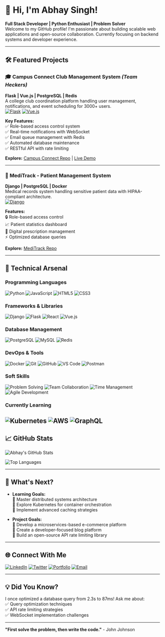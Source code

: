 # 👋 Hi, I'm Abhay Singh!

**Full Stack Developer | Python Enthusiast | Problem Solver**  
Welcome to my GitHub profile! I'm passionate about building scalable web applications and open-source collaboration. Currently focusing on backend systems and developer experience.

---

## 🛠️ Featured Projects

### 🎓 **Campus Connect Club Management System** *(Team Heckers)*  
**Flask | Vue.js | PostgreSQL | Redis**  
A college club coordination platform handling user management, notifications, and event scheduling for 3000+ users.  
[![Flask](https://img.shields.io/badge/Flask-2.3.3-%23000.svg?logo=flask)](https://flask.palletsprojects.com/)
[![Vue.js](https://img.shields.io/badge/Vue.js-3.3-%2342b883.svg?logo=vuedotjs)](https://vuejs.org/)

**Key Features:**  
✅ Role-based access control system  
✅ Real-time notifications with WebSocket  
✅ Email queue management with Redis  
✅ Automated database maintenance  
✅ RESTful API with rate limiting

**Explore:** [Campus Connect Repo](https://github.com/Asmodeus14/CampusConnect) | [Live Demo](#)

---

### 🏥 **MediTrack - Patient Management System**  
**Django | PostgreSQL | Docker**  
Medical records system handling sensitive patient data with HIPAA-compliant architecture.  
[![Django](https://img.shields.io/badge/Django-4.2-%23092E20.svg?logo=django)](https://www.djangoproject.com/)

**Features:**  
🔒 Role-based access control  
📈 Patient statistics dashboard  
📄 Digital prescription management  
⚡ Optimized database queries

**Explore:** [MediTrack Repo](https://github.com/Asmodeus14/MediTrack)

---

## 🧰 Technical Arsenal

### **Programming Languages**
![Python](https://img.shields.io/badge/-Python-3776AB?logo=python&logoColor=white)
![JavaScript](https://img.shields.io/badge/-JavaScript-F7DF1E?logo=javascript&logoColor=black)
![HTML5](https://img.shields.io/badge/-HTML5-E34F26?logo=html5&logoColor=white)
![CSS3](https://img.shields.io/badge/-CSS3-1572B6?logo=css3&logoColor=white)

### **Frameworks & Libraries**
![Django](https://img.shields.io/badge/-Django-092E20?logo=django&logoColor=white)
![Flask](https://img.shields.io/badge/-Flask-000000?logo=flask&logoColor=white)
![React](https://img.shields.io/badge/-React-61DAFB?logo=react&logoColor=black)
![Vue.js](https://img.shields.io/badge/-Vue.js-4FC08D?logo=vuedotjs&logoColor=white)

### **Database Management**
![PostgreSQL](https://img.shields.io/badge/-PostgreSQL-4169E1?logo=postgresql&logoColor=white)
![MySQL](https://img.shields.io/badge/-MySQL-4479A1?logo=mysql&logoColor=white)
![Redis](https://img.shields.io/badge/-Redis-DC382D?logo=redis&logoColor=white)

### **DevOps & Tools**
![Docker](https://img.shields.io/badge/-Docker-2496ED?logo=docker&logoColor=white)
![Git](https://img.shields.io/badge/-Git-F05032?logo=git&logoColor=white)
![GitHub](https://img.shields.io/badge/-GitHub-181717?logo=github&logoColor=white)
![VS Code](https://img.shields.io/badge/-VS%20Code-007ACC?logo=visual-studio-code&logoColor=white)
![Postman](https://img.shields.io/badge/-Postman-FF6C37?logo=postman&logoColor=white)

### **Soft Skills**
![Problem Solving](https://img.shields.io/badge/-Problem%20Solving-FFD700?logo=starship&logoColor=black)
![Team Collaboration](https://img.shields.io/badge/-Teamwork-2ECC71?logo=teamwork&logoColor=white)
![Time Management](https://img.shields.io/badge/-Time%20Management-9B59B6?logo=clockify&logoColor=white)
![Agile Development](https://img.shields.io/badge/-Agile-3498DB?logo=agile&logoColor=white)

### **Currently Learning**
![Kubernetes](https://img.shields.io/badge/-Kubernetes-326CE5?logo=kubernetes&logoColor=white)
![AWS](https://img.shields.io/badge/-AWS-232F3E?logo=amazon-aws&logoColor=white)
![GraphQL](https://img.shields.io/badge/-GraphQL-E10098?logo=graphql&logoColor=white)
---

## 📈 GitHub Stats

![Abhay's GitHub Stats](https://github-readme-stats.vercel.app/api?username=Asmodeus14&show_icons=true&theme=radical&count_private=true)

![Top Languages](https://github-readme-stats.vercel.app/api/top-langs/?username=Asmodeus14&layout=compact&theme=radical)

---

## 🚀 What's Next?

- **Learning Goals:**  
  🔸 Master distributed systems architecture  
  🔸 Explore Kubernetes for container orchestration  
  🔸 Implement advanced caching strategies

- **Project Goals:**  
  🚩 Develop a microservices-based e-commerce platform  
  🚩 Create a developer-focused blog platform  
  🚩 Build an open-source API rate limiting library

---

## 🌐 Connect With Me

[![LinkedIn](https://img.shields.io/badge/LinkedIn-0A66C2?logo=linkedin&logoColor=white)](https://www.linkedin.com/in/abhay-singh-323b21279/)
[![Twitter](https://img.shields.io/badge/Twitter-1DA1F2?logo=twitter&logoColor=white)](https://twitter.com/yourhandle)
[![Portfolio](https://img.shields.io/badge/Portfolio-4285F4?logo=google-chrome&logoColor=white)](https://abhaysingh.dev)
[![Email](https://img.shields.io/badge/Email-EA4335?logo=gmail&logoColor=white)](mailto:singhabhay3145@gmail.com)

---

## 💡 Did You Know?

I once optimized a database query from 2.3s to 87ms! Ask me about:  
✅ Query optimization techniques  
✅ API rate limiting strategies  
✅ WebSocket implementation challenges

---

**"First solve the problem, then write the code."** - John Johnson

